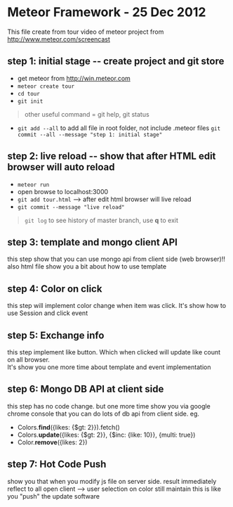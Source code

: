 # Meteor Framework - 25 Dec 2012
This file create from tour video of meteor project from http://www.meteor.com/screencast

## step 1: initial stage -- create project and git store
* get meteor from http://win.meteor.com
* `meteor create tour`
* `cd tour` 
* `git init`
> other useful command = git help, git status  
* `git add --all` to add all file in root folder, not include .meteor files
`git commit --all --message "step 1: initial stage"`

## step 2: live reload -- show that after HTML edit browser will auto reload
* `meteor run`
* open browse to localhost:3000
* `git add tour.html` --> after edit html browser will live reload
* `git commit --message "live reload"`
> `git log` to see history of master branch, use **q** to exit

## step 3: template and mongo client API
this step show that you can use mongo api from client side (web browser)!!
also html file show you a bit about how to use template

## step 4: Color on click
this step will implement color change when item was click.
It's show how to use Session and click event

## step 5: Exchange info
this step implement like button. Which when clicked will update like count on all browser.  
It's show you one more time about template and event implementation

## step 6: Mongo DB API at client side
this step has no code change. but one more time show you via google chrome console that you can do lots of db api from client side. eg.  
* Colors.**find**({likes: {$gt: 2}}).fetch()  
* Colors.**update**({likes: {$gt: 2}}, {$inc: {like: 10}}, {multi: true})  
* Color.**remove**({likes: 2})  

## step 7: Hot Code Push
show you that when you modify js file on server side. result immediately reflect to all open client --> user selection on color still maintain
 this is like you "push" the update software

